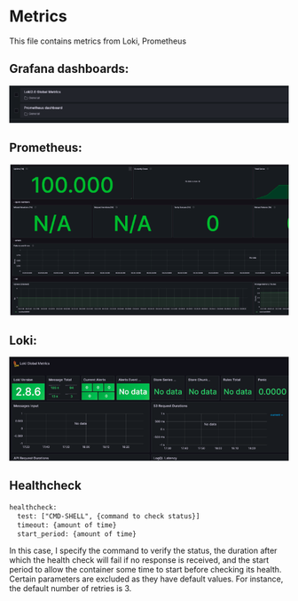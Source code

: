 # Metrics
This file contains metrics from Loki, Prometheus

## Grafana dashboards:
![plot](./img/grafana_log2.png)
## Prometheus:
![plot](./img/prometheus_log.png)
## Loki:
![plot](./img/loki_log.png)

## Healthcheck

```
healthcheck:
  test: ["CMD-SHELL", {command to check status}]
  timeout: {amount of time}
  start_period: {amount of time}
```
In this case, I specify the command to verify the status, the duration after which the health check will fail if no response is received, and the start period to allow the container some time to start before checking its health. Certain parameters are excluded as they have default values. For instance, the default number of retries is 3.